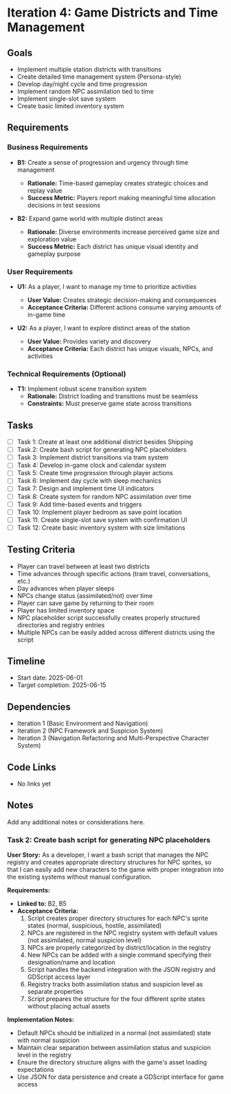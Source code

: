 # Iteration 4: Game Districts and Time Management

## Goals
- Implement multiple station districts with transitions
- Create detailed time management system (Persona-style)
- Develop day/night cycle and time progression
- Implement random NPC assimilation tied to time
- Implement single-slot save system
- Create basic limited inventory system

## Requirements

### Business Requirements
- **B1:** Create a sense of progression and urgency through time management
  - **Rationale:** Time-based gameplay creates strategic choices and replay value
  - **Success Metric:** Players report making meaningful time allocation decisions in test sessions

- **B2:** Expand game world with multiple distinct areas
  - **Rationale:** Diverse environments increase perceived game size and exploration value
  - **Success Metric:** Each district has unique visual identity and gameplay purpose

### User Requirements
- **U1:** As a player, I want to manage my time to prioritize activities
  - **User Value:** Creates strategic decision-making and consequences
  - **Acceptance Criteria:** Different actions consume varying amounts of in-game time

- **U2:** As a player, I want to explore distinct areas of the station
  - **User Value:** Provides variety and discovery
  - **Acceptance Criteria:** Each district has unique visuals, NPCs, and activities

### Technical Requirements (Optional)
- **T1:** Implement robust scene transition system
  - **Rationale:** District loading and transitions must be seamless
  - **Constraints:** Must preserve game state across transitions

## Tasks
- [ ] Task 1: Create at least one additional district besides Shipping
- [ ] Task 2: Create bash script for generating NPC placeholders
- [ ] Task 3: Implement district transitions via tram system
- [ ] Task 4: Develop in-game clock and calendar system
- [ ] Task 5: Create time progression through player actions
- [ ] Task 6: Implement day cycle with sleep mechanics
- [ ] Task 7: Design and implement time UI indicators
- [ ] Task 8: Create system for random NPC assimilation over time
- [ ] Task 9: Add time-based events and triggers
- [ ] Task 10: Implement player bedroom as save point location
- [ ] Task 11: Create single-slot save system with confirmation UI
- [ ] Task 12: Create basic inventory system with size limitations

## Testing Criteria
- Player can travel between at least two districts
- Time advances through specific actions (tram travel, conversations, etc.)
- Day advances when player sleeps
- NPCs change status (assimilated/not) over time
- Player can save game by returning to their room
- Player has limited inventory space
- NPC placeholder script successfully creates properly structured directories and registry entries
- Multiple NPCs can be easily added across different districts using the script

## Timeline
- Start date: 2025-06-01
- Target completion: 2025-06-15

## Dependencies
- Iteration 1 (Basic Environment and Navigation)
- Iteration 2 (NPC Framework and Suspicion System)
- Iteration 3 (Navigation Refactoring and Multi-Perspective Character System)

## Code Links
- No links yet

## Notes
Add any additional notes or considerations here.

### Task 2: Create bash script for generating NPC placeholders

**User Story:** As a developer, I want a bash script that manages the NPC registry and creates appropriate directory structures for NPC sprites, so that I can easily add new characters to the game with proper integration into the existing systems without manual configuration.

**Requirements:**
- **Linked to:** B2, B5
- **Acceptance Criteria:**
  1. Script creates proper directory structures for each NPC's sprite states (normal, suspicious, hostile, assimilated)
  2. NPCs are registered in the NPC registry system with default values (not assimilated, normal suspicion level)
  3. NPCs are properly categorized by district/location in the registry
  4. New NPCs can be added with a single command specifying their designation/name and location
  5. Script handles the backend integration with the JSON registry and GDScript access layer
  6. Registry tracks both assimilation status and suspicion level as separate properties
  7. Script prepares the structure for the four different sprite states without placing actual assets

**Implementation Notes:**
- Default NPCs should be initialized in a normal (not assimilated) state with normal suspicion
- Maintain clear separation between assimilation status and suspicion level in the registry
- Ensure the directory structure aligns with the game's asset loading expectations
- Use JSON for data persistence and create a GDScript interface for game access